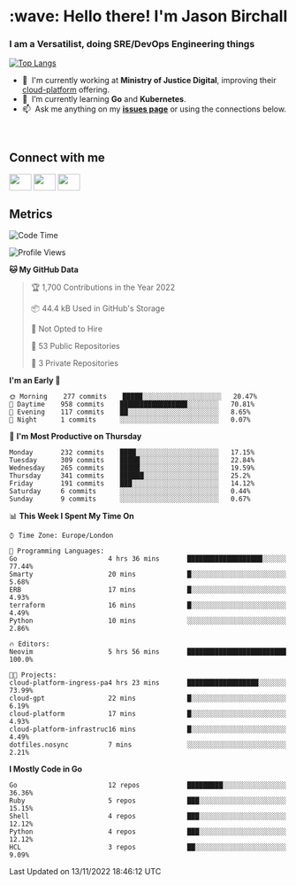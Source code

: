 <h1 align="left" id="jason-title">:wave: Hello there! I'm Jason Birchall</h1>
<h3 align="left">I am a Versatilist, doing SRE/DevOps Engineering things</h3>

[![Top Langs](https://github-readme-stats.vercel.app/api?username=jasonBirchall&show_icons=true&count_private=true&include_all_commits=true&theme=gruvbox)](https://github.com/anuraghazra/github-readme-stats)

- :office: &nbsp;I'm currently working at **Ministry of Justice Digital**, improving their [cloud-platform](https://github.com/ministryofjustice/cloud-platform) offering.
- :seedling: &nbsp;I’m currently learning **Go** and **Kubernetes**.
- :mailbox: &nbsp;Ask me anything on my **[issues page]** or using the connections below.


<br>

<h2>Connect with me</h2>
<p>
<a href="https://twitter.com/jsonBirchall" target="blank"><img align="center" src="https://cdn.jsdelivr.net/npm/simple-icons@3.0.1/icons/twitter.svg" alt="" height="30" width="40" /></a>
<a href="https://keybase.io/json0" target="blank"><img align="center" src="https://cdn.jsdelivr.net/npm/simple-icons@3.0.1/icons/keybase.svg" alt="" height="30" width="40" /></a>
<a href="https://www.reddit.com/user/kakorate" target="blank"><img align="center" src="https://cdn.jsdelivr.net/npm/simple-icons@3.0.1/icons/reddit.svg" alt="" height="30" width="40" /></a>
</p>

<h2>Metrics</h2>

<!--START_SECTION:waka-->
![Code Time](http://img.shields.io/badge/Code%20Time-835%20hrs%2011%20mins-blue)

![Profile Views](http://img.shields.io/badge/Profile%20Views-5-blue)

**🐱 My GitHub Data** 

> 🏆 1,700 Contributions in the Year 2022
 > 
> 📦 44.4 kB Used in GitHub's Storage 
 > 
> 🚫 Not Opted to Hire
 > 
> 📜 53 Public Repositories 
 > 
> 🔑 3 Private Repositories  
 > 
**I'm an Early 🐤** 

```text
🌞 Morning    277 commits    █████░░░░░░░░░░░░░░░░░░░░   20.47% 
🌆 Daytime    958 commits    █████████████████░░░░░░░░   70.81% 
🌃 Evening    117 commits    ██░░░░░░░░░░░░░░░░░░░░░░░   8.65% 
🌙 Night      1 commits      ░░░░░░░░░░░░░░░░░░░░░░░░░   0.07%

```
📅 **I'm Most Productive on Thursday** 

```text
Monday       232 commits    ████░░░░░░░░░░░░░░░░░░░░░   17.15% 
Tuesday      309 commits    █████░░░░░░░░░░░░░░░░░░░░   22.84% 
Wednesday    265 commits    █████░░░░░░░░░░░░░░░░░░░░   19.59% 
Thursday     341 commits    ██████░░░░░░░░░░░░░░░░░░░   25.2% 
Friday       191 commits    ███░░░░░░░░░░░░░░░░░░░░░░   14.12% 
Saturday     6 commits      ░░░░░░░░░░░░░░░░░░░░░░░░░   0.44% 
Sunday       9 commits      ░░░░░░░░░░░░░░░░░░░░░░░░░   0.67%

```


📊 **This Week I Spent My Time On** 

```text
⌚︎ Time Zone: Europe/London

💬 Programming Languages: 
Go                       4 hrs 36 mins       ███████████████████░░░░░░   77.44% 
Smarty                   20 mins             █░░░░░░░░░░░░░░░░░░░░░░░░   5.68% 
ERB                      17 mins             █░░░░░░░░░░░░░░░░░░░░░░░░   4.93% 
terraform                16 mins             █░░░░░░░░░░░░░░░░░░░░░░░░   4.49% 
Python                   10 mins             ░░░░░░░░░░░░░░░░░░░░░░░░░   2.86%

🔥 Editors: 
Neovim                   5 hrs 56 mins       █████████████████████████   100.0%

🐱‍💻 Projects: 
cloud-platform-ingress-pa4 hrs 23 mins       ██████████████████░░░░░░░   73.99% 
cloud-gpt                22 mins             █░░░░░░░░░░░░░░░░░░░░░░░░   6.19% 
cloud-platform           17 mins             █░░░░░░░░░░░░░░░░░░░░░░░░   4.93% 
cloud-platform-infrastruc16 mins             █░░░░░░░░░░░░░░░░░░░░░░░░   4.49% 
dotfiles.nosync          7 mins              ░░░░░░░░░░░░░░░░░░░░░░░░░   2.21%

```

**I Mostly Code in Go** 

```text
Go                       12 repos            █████████░░░░░░░░░░░░░░░░   36.36% 
Ruby                     5 repos             ███░░░░░░░░░░░░░░░░░░░░░░   15.15% 
Shell                    4 repos             ███░░░░░░░░░░░░░░░░░░░░░░   12.12% 
Python                   4 repos             ███░░░░░░░░░░░░░░░░░░░░░░   12.12% 
HCL                      3 repos             ██░░░░░░░░░░░░░░░░░░░░░░░   9.09%

```



 Last Updated on 13/11/2022 18:46:12 UTC
<!--END_SECTION:waka-->

<!-- links -->

[issues page]: https://github.com/jasonBirchall/jasonBirchall/issues "jasonBirchall/issues"
